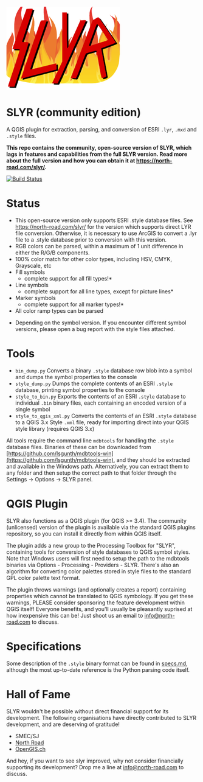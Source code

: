 ![SLYR Logo](logo.png)

# SLYR (community edition)

A QGIS plugin for extraction, parsing, and conversion of ESRI `.lyr`, `.mxd` and `.style` files.

**This repo contains the community, open-source version of SLYR, which lags in features and capabilities from the full SLYR version. Read more about the full version and how you can obtain it at https://north-road.com/slyr/.**

[![Build Status](https://travis-ci.org/nyalldawson/slyr.svg?branch=master)](https://travis-ci.org/nyalldawson/slyr)

Status
=====

- This open-source version only supports ESRI .style database files. See https://north-road.com/slyr/ for the version which supports direct LYR file conversion. Otherwise, it is necessary to use ArcGIS to convert a .lyr file to a .style database prior to conversion with this version.
- RGB colors can be parsed, within a maximum of 1 unit difference in either the R/G/B components.
- 100% color match for other color types, including HSV, CMYK, Grayscale, etc
- Fill symbols
    - complete support for all fill types!*
- Line symbols
    - complete support for all line types, except for picture lines*
- Marker symbols
    - complete support for all marker types!*
- All color ramp types can be parsed

* Depending on the symbol version. If you encounter different symbol versions, please open a bug report with the style files attached.

Tools
=====

 - `bin_dump.py` Converts a binary `.style` database row blob into a symbol and dumps the symbol properties to the console
 - `style_dump.py` Dumps the complete contents of an ESRI `.style` database, printing symbol properties to the console
 - `style_to_bin.py` Exports the contents of an ESRI `.style` database to individual `.bin` binary files, each containing an encoded version of a single symbol
 - `style_to_qgis_xml.py` Converts the contents of an ESRI `.style` database to a QGIS 3.x Style `.xml` file, ready for importing direct into your QGIS style library (requires QGIS 3.x)
 
 All tools require the command line `mdbtools` for handling the `.style` database files. Binaries of these can be downloaded from [https://github.com/lsgunth/mdbtools-win](https://github.com/lsgunth/mdbtools-win), and they should be extracted and available in the Windows path. Alternatively, you can extract them to any folder and then setup the correct path to that folder through the Settings -> Options -> SLYR panel.
 
QGIS Plugin
===========

SLYR also functions as a QGIS plugin (for QGIS >= 3.4). The community (unlicensed) version of the plugin is available via the standard QGIS plugins repository, so you can install it directly from within QGIS itself.

The plugin adds a new group to the Processing Toolbox for "SLYR", containing tools for conversion of style databases to QGIS symbol styles. Note that Windows users will first need to setup the path to the mdbtools binaries via Options - Processing - Providers - SLYR. There's also an algorithm for converting color palettes stored in style files to the standard GPL color palette text format.

The plugin throws warnings (and optionally creates a report) containing properties which cannot be translated to QGIS symbology. If you get these warnings, PLEASE consider sponsoring the feature development within QGIS itself! Everyone benefits, and you'll usually be pleasantly suprised at how inexpensive this can be! Just shoot us an email to info@north-road.com to discuss.
 
Specifications
==============

Some description of the `.style` binary format can be found in [specs.md](specs.md), although the most up-to-date reference is the Python parsing code itself.

Hall of Fame
============

SLYR wouldn't be possible without direct financial support for its development. The following organisations have directly contributed to SLYR development, and are deserving of gratitude!

- SMEC/SJ
- [North Road](http://north-road.com)
- [OpenGIS.ch](http://opengis.ch)

And hey, if you want to see slyr improved, why not consider financially supporting its development? Drop me a line at info@north-road.com to discuss.
